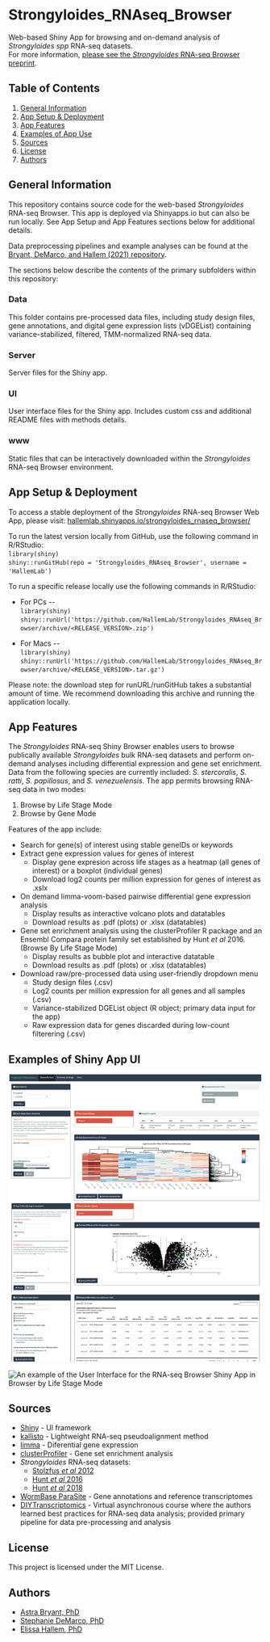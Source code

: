 # Strongyloides_RNAseq_Browser 
Web-based Shiny App for browsing and on-demand analysis of *Strongyloides spp* RNA-seq datasets.  
For more information, [please see the *Strongyloides* RNA-seq Browser preprint](https://www.biorxiv.org/content/10.1101/2021.02.18.431867v1).

## Table of Contents  
1. [General Information](#general-information)
2. [App Setup & Deployment](#app-setup-&-deployment)
3. [App Features](#app-features)
4. [Examples of App Use](#examples-of-shiny-app-ui)
5. [Sources](#sources)
6. [License](#license)
7. [Authors](#authors)

## General Information
This repository contains source code for the web-based *Strongyloides* RNA-seq Browser. This app is deployed via Shinyapps.io but can also be run locally. See App Setup and App Features sections below for additional details.  

Data preprocessing pipelines and example analyses can be found at the [Bryant, DeMarco, and Hallem (2021) repository](https://github.com/HallemLab/Bryant-DeMarco-Hallem-2021).  

The sections below describe the contents of the primary subfolders within this repository:

### Data  
This folder contains pre-processed data files, including study design files, gene annotations, and digital gene expression lists (vDGEList) containing variance-stabilized, filtered, TMM-normalized RNA-seq data.

### Server
Server files for the Shiny app.

### UI
User interface files for the Shiny app. Includes custom css and additional README files with methods details.

### www
Static files that can be interactively downloaded within the *Strongyloides* RNA-seq Browser environment.

## App Setup & Deployment
To access a stable deployment of the *Strongyloides* RNA-seq Browser Web App, please visit:   [hallemlab.shinyapps.io/strongyloides_rnaseq_browser/](hallemlab.shinyapps.io/strongyloides_rnaseq_browser/)  


To run the latest version locally from GitHub, use the following command in R/RStudio:  
`library(shiny)`  
`shiny::runGitHub(repo = 'Strongyloides_RNAseq_Browser', username = 'HallemLab')`  

To run a specific release locally use the following commands in R/RStudio:  
  * For PCs --  
    `library(shiny)`  
    `shiny::runUrl('https://github.com/HallemLab/Strongyloides_RNAseq_Browser/archive/<RELEASE_VERSION>.zip') ` 

  * For Macs --  
    `library(shiny)`  
    `shiny::runUrl('https://github.com/HallemLab/Strongyloides_RNAseq_Browser/archive/<RELEASE_VERSION>.tar.gz')`  

Please note: the download step for runURL/runGitHub takes a substantial amount of time. We recommend downloading this archive and running the application locally. 

## App Features  
The *Strongyloides* RNA-seq Shiny Browser enables users to browse publically available *Strongyloides* bulk RNA-seq datasets and perform on-demand analyses including differential expression and gene set enrichment. Data from the following species are currently included: *S. stercoralis*, *S. ratti*, *S. papillosus*, and *S. venezuelensis*. The app permits browsing RNA-seq data in two modes:

  1. Browse by Life Stage Mode
  2. Browse by Gene Mode  
  
Features of the app include:  

* Search for gene(s) of interest using stable geneIDs or keywords
* Extract gene expression values for genes of interest
  - Display gene expresion across life stages as a heatmap (all genes of interest) or a boxplot (individual genes)
  - Download log2 counts per million expression for genes of interest as .xslx
* On demand limma-voom-based pairwise differential gene expression analysis
  - Display results as interactive volcano plots and datatables
  - Download results as .pdf (plots) or .xlsx (datatables)
* Gene set enrichment analysis using the clusterProfiler R package and an Ensembl Compara protein family set established by Hunt *et al* 2016. (Browse By Life Stage Mode)
  - Display results as bubble plot and interactive datatable
  - Download results as .pdf (plots) or .xlsx (datatables)
* Download raw/pre-processed data using user-friendly dropdown menu
  - Study design files (.csv)
  - Log2 counts per million expression for all genes and all samples (.csv)
  - Variance-stabilized DGEList object (R object; primary data input for the app)
  - Raw expression data for genes discarded during low-count filterering (.csv)

## Examples of Shiny App UI
![An example of the User Interface for the RNA-seq Browser Shiny App in Browser by Gene Mode](./UI/Str_RNAseq_Browser_Gene_Mode_Example.png)

![An example of the User Interface for the RNA-seq Browser Shiny App in Browser by Life Stage Mode](./UI/Str_RNAseq_Browser_LifeStage_Mode_Example.png)

## Sources
* [Shiny](https://shiny.rstudio.com/) - UI framework
* [kallisto](https://pachterlab.github.io/kallisto/) - Lightweight RNA-seq pseudoalignment method
* [limma](https://bioconductor.org/packages/release/bioc/html/limma.html) - Diferential gene expression
* [clusterProfiler](https://bioconductor.org/packages/release/bioc/html/clusterProfiler.html) - Gene set enrichment analysis
* *Strongyloides* RNA-seq datasets:
  - [Stolzfus *et al* 2012](https://journals.plos.org/plosntds/article?id=10.1371/journal.pntd.0001854)
  - [Hunt *et al* 2016](https://www.nature.com/articles/ng.3495)
  - [Hunt *et al* 2018](https://www.nature.com/articles/s41598-018-23514-z)
* [WormBase ParaSite](https://parasite.wormbase.org/index.html) - Gene annotations and reference transcriptomes
* [DIYTranscriptomics](http://diytranscriptomics.com/) - Virtual asynchronous course where the authors learned best practices for RNA-seq data analysis; provided primary pipeline for data pre-processing and analysis

## License  
This project is licensed under the MIT License. 

## Authors  
* [Astra Bryant, PhD](https://github.com/astrasb)
* [Stephanie DeMarco, PhD](https://github.com/sfdemarco)
* [Elissa Hallem, PhD](https://github.com/ehallem)
